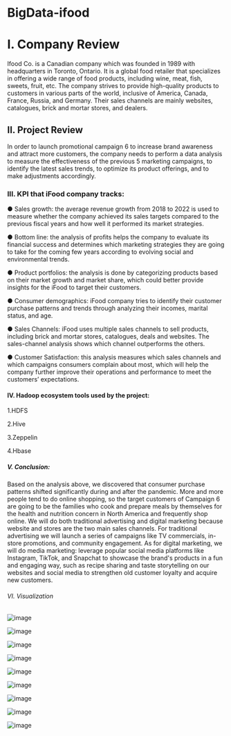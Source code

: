 # BigData-ifood

# I. Company Review               
Ifood Co. is a Canadian company which was founded in 1989 with headquarters in Toronto, Ontario. It is a global food retailer that specializes in offering a wide range of food products, including wine, meat, fish, sweets, fruit, etc. The company strives to provide high-quality products to customers in various parts of the world, inclusive of America, Canada, France, Russia, and Germany. Their sales channels are mainly websites, catalogues, brick and mortar stores, and dealers.

## II. Project Review

In order to launch promotional campaign 6 to increase brand awareness and attract more customers, the company needs to perform a data analysis to measure the effectiveness of the previous 5 marketing campaigns, to identify the latest sales trends, to optimize its product offerings, and to make adjustments accordingly.

### III. KPI that iFood company tracks:

●	Sales growth: the average revenue growth from 2018 to 2022 is used to measure whether the company achieved its sales targets compared to the previous fiscal years and how well it performed its market strategies.

●	Bottom line: the analysis of profits helps the company to evaluate its financial success and determines which marketing strategies they are going to take for the coming few years according to evolving social and environmental trends.

●	Product portfolios: the analysis is done by categorizing products based on their market growth and market share, which could better provide insights for the iFood to target their customers.     

●	Consumer demographics: iFood company tries to identify their customer purchase patterns and trends through analyzing their incomes, marital status, and age.

●	Sales Channels: iFood uses multiple sales channels to sell products, including brick and mortar stores, catalogues, deals and websites. The sales-channel analysis shows which channel outperforms the others.

●	Customer Satisfaction: this analysis measures which sales channels and which campaigns consumers complain about most, which will help the company further improve their operations and performance to meet the customers’ expectations.

#### IV. Hadoop ecosystem tools used by the project:

1.HDFS

2.Hive

3.Zeppelin

4.Hbase 

##### V. Conclusion:

Based on the analysis above, we discovered that consumer purchase patterns shifted significantly during and after the pandemic. More and more people tend to do online shopping, so the target customers of Campaign 6 are going to be the families who cook and prepare meals by themselves for the health and nutrition concern in North America and frequently shop online. 
We will do both traditional advertising and digital marketing because website and stores are the two main sales channels. For traditional advertising we will launch a series of campaigns like TV commercials, in-store promotions, and community engagement. 
As for digital marketing, we will do media marketing: leverage popular social media platforms like Instagram, TikTok, and Snapchat to showcase the brand's products in a fun and engaging way, such as recipe sharing and taste storytelling on our websites and social media to strengthen old customer loyalty and acquire new customers. 

###### VI. Visualization

![image](https://github.com/HazelDing/BigData-ifood/assets/149340952/10cf1576-56a7-4cea-ac70-6257a81f298c)

![image](https://github.com/HazelDing/BigData-ifood/assets/149340952/a1b87b92-aa7e-44e8-b681-5d53f0b3c016)

![image](https://github.com/HazelDing/BigData-ifood/assets/149340952/37945f7f-b242-4843-bbc5-0c67ad65136a)

![image](https://github.com/HazelDing/BigData-ifood/assets/149340952/8d19556a-eb80-4bb0-904b-8490745e386c)

![image](https://github.com/HazelDing/BigData-ifood/assets/149340952/57a57d9b-2985-4a56-8eb3-649577bfdbf5)

![image](https://github.com/HazelDing/BigData-ifood/assets/149340952/cbffe92c-2a1f-40c6-84fb-59c5bd22cf6d)

![image](https://github.com/HazelDing/BigData-ifood/assets/149340952/d68f6c72-1d84-4423-9650-c07ff3f69307)

![image](https://github.com/HazelDing/BigData-ifood/assets/149340952/2f738fed-fb5d-4cf3-94cc-fd454ec54c3c)

![image](https://github.com/HazelDing/BigData-ifood/assets/149340952/19effa15-be19-4f6b-b8b2-6207dd5c09a5)










